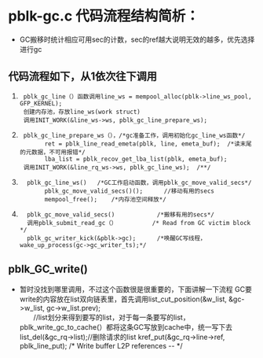 # pblk-gc.c 代码流程结构简析：
* GC搬移时统计相应可用sec的计数，sec的ref越大说明无效的越多，优先选择进行gc
## 代码流程如下，从1依次往下调用

1.      pblk_gc_line（）函数调用line_ws = mempool_alloc(pblk->line_ws_pool, GFP_KERNEL);
        创建内存池，存放line_ws(work struct)
        调用INIT_WORK(&line_ws->ws, pblk_gc_line_prepare_ws);

2.      pblk_gc_line_prepare_ws（），/*gc准备工作，调用初始化gc_line_ws函数*/
              ret = pblk_line_read_emeta(pblk, line, emeta_buf);  /*读末尾的元数据，不可用报错*/
              lba_list = pblk_recov_get_lba_list(pblk, emeta_buf); 
        调用INIT_WORK(&line_rq_ws->ws, pblk_gc_line_ws);  /**/        

3.       pblk_gc_line_ws()   /*GC工作启动函数，调用pblk_gc_move_valid_secs*/
              pblk_gc_move_valid_secs()();      //移动有用的secs
              mempool_free();    /*内存池空间释放*/
              
4.       pblk_gc_move_valid_secs()            /*搬移有用的secs*/
         调用pblk_submit_read_gc（）          /* Read from GC victim block */
         pblk_gc_writer_kick(&pblk->gc);      /*唤醒GC写线程，wake_up_process(gc->gc_writer_ts);*/
         
## pblk_GC_write()
* 暂时没找到哪里调用，不过这个函数很是很重要的，下面讲解一下流程
        GC要write的内容放在list双向链表里，首先调用list_cut_position(&w_list, &gc->w_list, gc->w_list.prev);   
        //list划分来得到要写的list，对于每一条要写的list，pblk_write_gc_to_cache(）都将这条GC写放到cache中，统一写下去
        list_del(&gc_rq->list);//删除请求的list
        kref_put(&gc_rq->line->ref, pblk_line_put); /* Write buffer L2P references -- */
